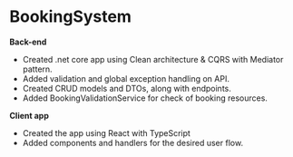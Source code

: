 # BookingSystem

**Back-end**
- Created .net core app using Clean architecture & CQRS with Mediator pattern.
- Added validation and global exception handling on API.
- Created CRUD models and DTOs, along with endpoints.
- Added BookingValidationService for check of booking resources.

**Client app**
- Created the app using React with TypeScript
- Added components and handlers for the desired user flow.
